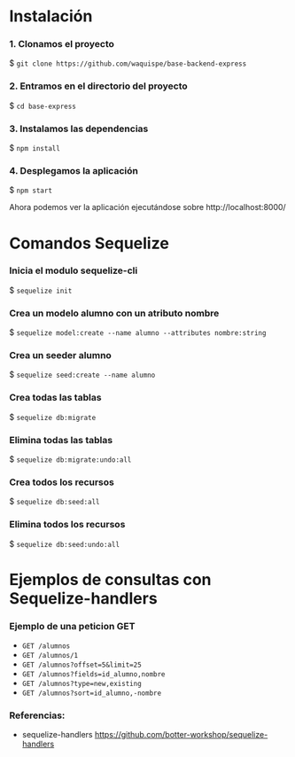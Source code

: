 # Instalación

### 1. Clonamos el proyecto
$ `git clone https://github.com/waquispe/base-backend-express`

### 2. Entramos en el directorio del proyecto
$ `cd base-express`

### 3. Instalamos las dependencias
$ `npm install`

### 4. Desplegamos la aplicación
$ `npm start`

Ahora podemos ver la aplicación ejecutándose sobre http://localhost:8000/

# Comandos Sequelize

### Inicia el modulo sequelize-cli
$ `sequelize init`

### Crea un modelo alumno con un atributo nombre
$ `sequelize model:create --name alumno --attributes nombre:string`

### Crea un seeder alumno
$ `sequelize seed:create --name alumno`

### Crea todas las tablas
$ `sequelize db:migrate`

### Elimina todas las tablas
$ `sequelize db:migrate:undo:all`

### Crea todos los recursos
$ `sequelize db:seed:all`

### Elimina todos los recursos
$ `sequelize db:seed:undo:all`


# Ejemplos de consultas con Sequelize-handlers

### Ejemplo de una peticion GET
- `GET /alumnos`
- `GET /alumnos/1`
- `GET /alumnos?offset=5&limit=25`
- `GET /alumnos?fields=id_alumno,nombre`
- `GET /alumnos?type=new,existing`
- `GET /alumnos?sort=id_alumno,-nombre`

### Referencias:
- sequelize-handlers  https://github.com/botter-workshop/sequelize-handlers

